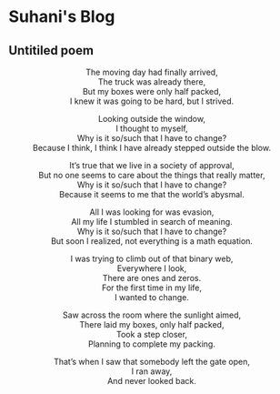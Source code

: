 # Suhani's Blog
## Untitiled poem

<p align="center">
  The moving day had finally arrived, <br>
  The truck was already there, <br>
  But my boxes were only half packed, <br>
  I knew it was going to be hard, but I strived.
</p>

<p align="center">
  Looking outside the window,<br>
  I thought to myself,<br>
  Why is it so/such that I have to change?<br>
  Because I think, I think I have already stepped outside the blow.<br>
</p>

<p align="center">
  It’s true that we live in a society of approval,<br>
  But no one seems to care about the things that really matter,<br>
  Why is it so/such that I have to change?<br>
  Because it seems to me that the world’s abysmal.<br>
</p>

<p align="center">
  All I was looking for was evasion,<br>
  All my life I stumbled in search of meaning.<br>
  Why is it so/such that I have to change?<br>
  But soon I realized, not everything is a math equation.<br>
</p>

<p align="center">
  I was trying to climb out of that binary web,<br>
  Everywhere I look,<br>
  There are ones and zeros.<br>
  For the first time in my life,<br>
  I wanted to change.<br>
</p>

<p align="center">
  Saw across the room where the sunlight aimed,<br>
  There laid my boxes, only half packed,<br>
  Took a step closer,<br>
  Planning to complete my packing.<br>
</p>

<p align="center">
  That’s when I saw that somebody left the gate open,<br>
  I ran away,<br>
  And never looked back.<br>
</p>
